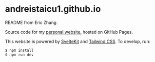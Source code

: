 # andreistaicu1.github.io

README from Eric Zhang:

Source code for my [personal website](https://www.ekzhang.com/), hosted on
GitHub Pages.

This website is powered by [SvelteKit](https://kit.svelte.dev/) and
[Tailwind CSS](https://tailwindcss.com/). To develop, run:

```sh-session
$ npm install
$ npm run dev
```